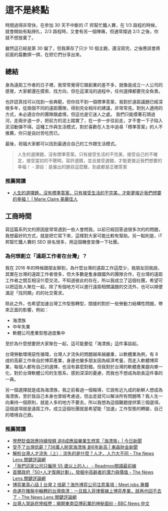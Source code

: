 # 這不是終點

時間過得非常快，在參加 30 天不中斷的 iT 邦幫忙鐵人賽，在 1/3 路程的時候，就會開始有點掙扎，2/3 路程時，又會有另一個陣痛，但通常撐過 2/3 之後，你就不想放棄了。

雖然這已經是第 30 偏了，但我庫存了只少 10 個主題，還沒寫完，之後應該會將前面的篇數擠一擠，在把它們分享出來。

## 總結

身為遠距工作者的日子裡，我常常覺得它跟創業的差不多，就像是成立一人公司的感覺，大家都還在摸索、找方向，但在這渾沌的過程中，任何選擇都要完全負責。

也許認真找可以找到一些典範，但你找不到一個標準答案，我對於遠距議題已經深根多年，從兩個不同的遠距團隊，得到完全相斥的建議，非常常見。對別人適用的方式，未必適合你的團隊跟處境，但這也是它迷人之處。
我們只能摸著石頭過河，走兩步退一步，把前方的泥土踏實了，在一步一步往前走，才不會一下子陷入泥沼動彈不得。這種工作與生活模式，對於喜歡在人生中追尋「標準答案」的人不推薦，你只是自討苦吃而已。

最後，祝福大家都可以找到最適合自己的工作跟生活模式。


> 人生的選擇題，沒有標準答案。只有接受生活的不完美，接受自己的不確定，接受當初的不聰明，容許選錯，並且接受選錯，才能更接近我們想要的幸福！ - 源自：是誰出的題目這麼難，到處都是正確答案

### 推薦閱讀

- [人生的選擇題，沒有標準答案，只有接受生活的不完美，才能更接近我們想要的幸福！ | Marie Claire 美麗佳人](https://www.marieclaire.com.tw/lifestyle/book/46537?atcr=2222e5)

## 工商時間

寫這篇系列文的原因是常常遇到一些人會問我，以前已經回答過很多次的的問題，我想最好的方式，就是把它寫下來，這樣對大家可能比較有幫助。另一點則是，iT 邦幫忙鐵人賽的 SEO 排名很多，用這個機會宣傳一下社團。

### 為何想創立「遠距工作者在台灣」？

我在 2016 年的時候跟朋友聊到，為什麼台灣的遠距工作這麼少，我朋友回我說，其實在台灣的遠距工作者很多，但大多數是隻身跟國外的團隊合作，在台灣的遠距工作者之間互相沒什麼交流，不知道彼此的存在，所以我成立了這個社團，希望可以把這些人聚在一起，除了有個地方可以進行遠距相關議題的交流外，也可以順便滿足「找同類」的的社交需求。

除此之外，也希望加速台灣工作型態轉型，間接的對於一些勞動力結構性問題，帶來正面的影響，例如：

- 海漂族
- 中年失業
- 軟體公司產業型態過度集中

至於為什麼想要把大家聚在一起，這可能要從「海漂族」這件事談起。

台灣勞動環境惡性循環，台灣人才流失的問題越來越嚴重，以軟體業為例，有 8 成的高薪工作來自於博弈產業，身邊也蠻多朋友因為經濟考量，而走入軟體博弈業，每個人都有自己的選擇，也沒有甚麼對錯。但我對於台灣的軟體產業趨向單一化，對於台灣軟體公司的生態系，感到深深的憂慮，而我也不想成為助長這件事的一員。


另一個選擇就是成為海漂族，我之前看過一個報導，它說有近九成的新鮮人想成為海漂族，至於我自己本身也曾經考慮過，但出走就可以解決所有問題嗎？我人生一向秉持一個原則，就是人多的地方不要去，所以我想為這個難題提供第三個選項，這個選項就是遠距工作。成立這個社團就是希望能「加速」工作型態的轉變，自己的環境自己救。


### 推薦閱讀

- [學歷貶值效應持續發酵 逾8成應屆畢業生想當「海漂族」| 今日新聞](https://www.nownews.com/news/20190304/3252854/)
- [受不了台灣低薪？736萬人盼當海漂族 創6年新高 | 東森財金新聞](https://fnc.ebc.net.tw/FncNews/headline/112024)
- [解析台灣人才流失（上）：流失的是什麼？人才、人力大不同  - The News Lens 關鍵評論網](https://www.thenewslens.com/article/95901)
- [「我們這家公司只僱用 55 歲以上的人」 - Readmoo閱讀最前線](https://news.readmoo.com/2019/11/13/the-sliver-generation/)
- [首爾政府「50+人才復興計劃」，發掘中高齡者的潛力與價值 - The News Lens 關鍵評論網](https://www.thenewslens.com/article/104691)
- [博弈業真心話┃台灣 2 倍薪？海外博弈公司注意事項｜Meet.jobs 專欄](https://column.meet.jobs/overseas-gambling-companies/)
- [命運在賭盤中輪轉的台灣南漂：一旦踏入菲律賓線上博弈產業，就再也回不去了 - The News Lens 關鍵評論網](https://www.thenewslens.com/feature/manilastory/133751)
- [台灣人哭訴悲慘經歷：揭開東南亞博彩業的神秘面紗 - BBC News 中文 ](https://www.bbc.com/zhongwen/trad/world-51527841)